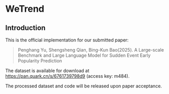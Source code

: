 # WeTrend

## Introduction

This is the official implementation for our submitted paper:

>Penghang Yu, Shengsheng Qian, Bing-Kun Bao(2025). A Large-scale Benchmark and Large Language Model for Sudden Event Early Popularity Prediction

The dataset is available for download at https://pan.quark.cn/s/6761739798d9 (access key: m484).

The processed dataset and code will be released upon paper acceptance.
